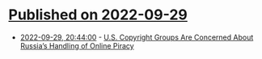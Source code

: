 # [Published on 2022-09-29](index.md)

* [2022-09-29, 20:44:00](https://soylentnews.org/article.pl?sid=22/09/28/1845238&from=rss) - [U.S. Copyright Groups Are Concerned About Russia’s Handling of Online Piracy](https://soylentnews.org/article.pl?sid=22/09/28/1845238&from=rss)
